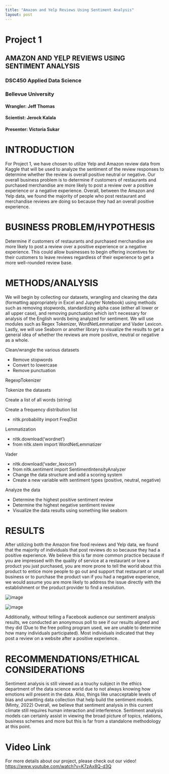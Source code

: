 ```yaml
---
title: "Amazon and Yelp Reviews Using Sentiment Analysis"
layout: post
---
```


# Project 1
## AMAZON AND YELP REVIEWS USING SENTIMENT ANALYSIS
### DSC450 Applied Data Science
### Bellevue University
#### Wrangler: Jeff Thomas
#### Scientist: Jerock Kalala
#### Presenter: Victoria Sukar

# INTRODUCTION
For Project 1, we have chosen to utilize Yelp and Amazon review data from Kaggle that will be used to analyze the 
sentiment of the review responses to determine whether the review is overall positive neutral or negative. Our 
overall business problem is to determine if customers of restaurants and purchased merchandise are more likely to 
post a review over a positive experience or a negative experience. Overall, between the Amazon and Yelp data, we 
found the majority of people who post restaurant and merchandise reviews are doing so because they had an overall 
positive experience. 
# BUSINESS PROBLEM/HYPOTHESIS
Determine if customers of restaurants and purchased merchandise are more likely to post a review over a positive 
experience or a negative experience. This could allow businesses to begin offering incentives for their customers to 
leave reviews regardless of their experience to get a more well-rounded review base. 
# METHODS/ANALYSIS
We will begin by collecting our datasets, wrangling and cleaning the data (formatting appropriately in Excel and 
Jupyter Notebook) using methods such as removing stopwords, standardizing alpha case (either all lower or all upper 
case), and removing punctuation which isn’t necessary for analysis of the English words being analyzed for 
sentiment. We will use modules such as Regex Tokenizer, WordNetLemmatizer and Vader Lexicon. Lastly, we will 
use Seaborn or another library to visualize the results to get a general idea of whether the reviews are more positive, 
neutral or negative as a whole.

Clean/wrangle the various datasets 
- Remove stopwords 
- Convert to lowercase 
- Remove punctuation 

RegexpTokenizer

Tokenize the datasets 

Create a list of all words (string) 

Create a frequency distribution list 

- nltk.probability import FreqDist 

Lemmatization 
- nltk.download(‘wordnet’) 
- from nltk.stem import WordNetLemmatizer 

Vader 
- nltk.download(‘vader_lexicon’) 
- from nltk.sentiment import SentimentIntensityAnalyzer 
- Change the data structure and add a scoring system 
- Create a new variable with sentiment types (positive, neutral, negative) 

Analyze the data 
- Determine the highest positive sentiment review 
- Determine the highest negative sentiment review 
- Visualize the data results using something like seaborn

# RESULTS
After utilizing both the Amazon fine food reviews and Yelp data, we found that the majority of individuals that post 
reviews do so because they had a positive experience. We believe this is far more common practice because if you 
are impressed with the quality of service at a restaurant or love a product you just purchased, you are more prone 
to tell the world about this product to entice more people to go out and support that restaurant or small business 
or to purchase the product van if you had a negative experience, we would assume you are more likely to address 
the issue directly with the establishment or the product provider to find a resolution. 

![image](https://user-images.githubusercontent.com/52306793/236659630-0e958906-6ec7-4f20-9aab-ff69d9934ef3.png)

![image](https://user-images.githubusercontent.com/52306793/236659684-5eea1a93-9233-4993-a5d0-c45af9970c24.png)

Additionally, without telling a Facebook audience our sentiment analysis results, we conducted an anonymous poll 
to see if our results aligned and they did (Due to the free polling program used, we are unable to determine how 
many individuals participated). Most individuals indicated that they post a review on a website after a positive 
experience.

# RECOMMENDATIONS/ETHICAL CONSIDERATIONS
Sentiment analysis is still viewed as a touchy subject in the ethics department of the data science world due to not 
always knowing how emotions will present in the data. Also, things like unacceptable levels of bias and unwitting 
data collection that help build the sentiment models. (Minty, 2022) 
Overall, we believe that sentiment analysis in this current climate still requires human interaction and interference. 
Sentiment analysis models can certainly assist in viewing the broad picture of topics, relations, business schemes 
and more but this is far from a standalone methodology at this point. 

# Video Link
For more details about our project, please check out our video!
<br/>
https://www.youtube.com/watch?v=K7zAx8Q-d3Q




